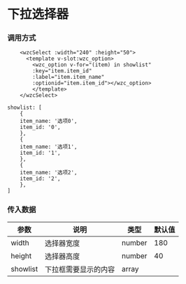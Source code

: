 # 下拉选择器

### 调用方式
```
    <wzcSelect :width="240" :height="50">
      <template v-slot:wzc_option>
		<wzc_option v-for="(item) in showlist"
        :key="item.item_id"
        :label="item.item_name"
        :optionid="item.item_id"></wzc_option>
		</template>
    </wzcSelect>
```

```
showlist: [
    {
    item_name: '选项0',
    item_id: '0',
    },
    {
    item_name: '选项1',
    item_id: '1',
    },
    {
    item_name: '选项2',
    item_id: '2',
    },
]
```

### 传入数据
| 参数 | 说明 | 类型 | 默认值 |
|--|--|--|--|
| width | 选择器宽度 | number | 180 |
| height | 选择器高度 | number | 40 |
| showlist | 下拉框需要显示的内容 | array | |

